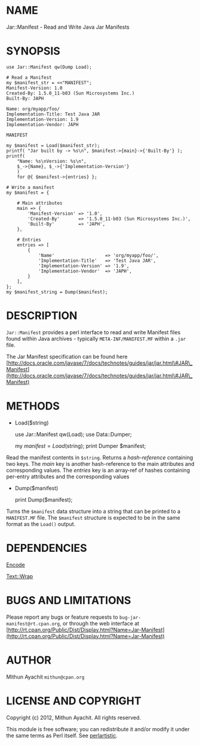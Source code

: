# NAME

Jar::Manifest - Read and Write Java Jar Manifests

# SYNOPSIS

    use Jar::Manifest qw(Dump Load);

    # Read a Manifest
    my $manifest_str = <<"MANIFEST";
    Manifest-Version: 1.0
    Created-By: 1.5.0_11-b03 (Sun Microsystems Inc.)
    Built-By: JAPH

    Name: org/myapp/foo/
    Implementation-Title: Test Java JAR
    Implementation-Version: 1.9
    Implementation-Vendor: JAPH

    MANIFEST

    my $manifest = Load($manifest_str);
    printf( "Jar built by -> %s\n", $manifest->{main}->{'Built-By'} );
    printf(
        "Name: %s\nVersion: %s\n",
        $_->{Name}, $_->{'Implementation-Version'}
        )
        for @{ $manifest->{entries} };

    # Write a manifest
    my $manifest = {

        # Main attributes
        main => {
            'Manifest-Version' => '1.0',
            'Created-By'       => '1.5.0_11-b03 (Sun Microsystems Inc.)',
            'Built-By'         => 'JAPH',
        },

        # Entries
        entries => [
            {
                'Name'                   => 'org/myapp/foo/',
                'Implementation-Title'   => 'Test Java JAR',
                'Implementation-Version' => '1.9',
                'Implementation-Vendor'  => 'JAPH',
            }
        ],
    };
    my $manifest_string = Dump($manifest);

# DESCRIPTION

`Jar::Manifest` provides a perl interface to read and write Manifest files
found within Java archives - typically `META-INF/MANIFEST.MF` within a `.jar`
file.

The Jar Manifest specification can be found here
[http://docs.oracle.com/javase/7/docs/technotes/guides/jar/jar.html\#JAR\_Manifest](http://docs.oracle.com/javase/7/docs/technotes/guides/jar/jar.html\#JAR\_Manifest)

# METHODS

- Load($string)

    use Jar::Manifest qw(Load);
    use Data::Dumper;

    my $manifest = Load($string);
    print Dumper $manifest;

Read the manifest contents in `$string`. Returns a _hash-reference_
containing two keys. The _main_ key is another hash-reference to the main
attributes and corresponding values. The _entries_ key is an array-ref of
hashes containing per-entry attributes and the corresponding values

- Dump($manifest)

    print Dump($manifest);

Turns the `$manifest` data structure into a string that can be printed to a
`MANIFEST.MF` file. The `$manifest` structure is expected to be in the same
format as the `Load()` output.

# DEPENDENCIES

[Encode](http://search.cpan.org/perldoc?Encode)

[Text::Wrap](http://search.cpan.org/perldoc?Text::Wrap)

# BUGS AND LIMITATIONS

Please report any bugs or feature requests to `bug-jar-manifest@rt.cpan.org`,
or through the web interface at
[http://rt.cpan.org/Public/Dist/Display.html?Name=Jar-Manifest](http://rt.cpan.org/Public/Dist/Display.html?Name=Jar-Manifest)

# AUTHOR

Mithun Ayachit `mithun@cpan.org`

# LICENSE AND COPYRIGHT

Copyright (c) 2012, Mithun Ayachit. All rights reserved.

This module is free software; you can redistribute it and/or modify it under
the same terms as Perl itself. See [perlartistic](http://search.cpan.org/perldoc?perlartistic).
